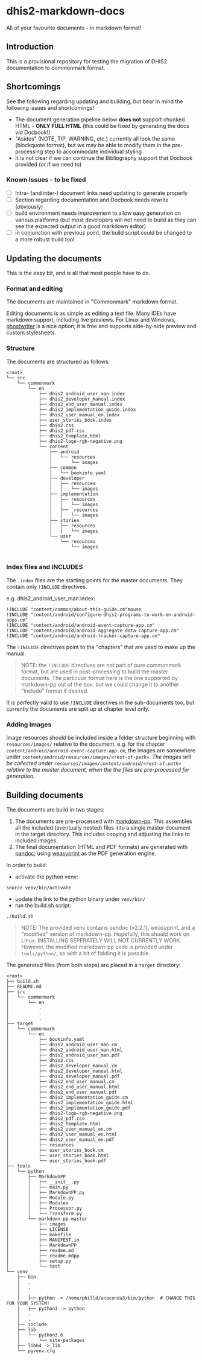 # dhis2-markdown-docs
All of your favourite documents - in markdown format!

## Introduction

This is a provisional repository for testing the migration of DHIS2 documentation to commonmark format.

## Shortcomings

See the following regarding updating and building, but bear in mind the following issues and shortcomings!


- The document generation pipeline below **does not** support chunked HTML - **ONLY FULL HTML** (this could be fixed by generating the docs _via_ Docbook!)
- "Asides" (NOTE, TIP, WARNING, etc.) currently all look the same (blockquote format), but we may be able to modify them in the pre-processing step to accommodate individual styling
- It is not clear if we can continue the Bibliography support that Docbook provided (or if we need to)

### Known Issues - to be fixed

- [ ] Intra- (and inter-) document links need updating to generate properly
- [ ] Section regarding documentation and Docbook needs rewrite (obviously)
- [ ] build environment needs improvement to allow easy generation on various platforms (but most developers will not need to build as they can see the expected output in a good markdown editor)
- [ ] in conjunction with previous point, the build script could be changed to a more robust build tool

## Updating the documents
This is the easy bit, and is all that most people have to do.

### Format and editing
The documents are maintained in "Commonmark" markdown format.

Editing documents is as simple as editing a text file. Many IDEs have markdown support, including live previews. For Linux and Windows, [ghostwriter](https://wereturtle.github.io/ghostwriter/) is a nice option; it is free and supports side-by-side preview and custom stylesheets.


### Structure

The documents are structured as follows:

```
<root>
└── src
    └── commonmark
        └── en
	        ├── dhis2_android_user_man.index
	        ├── dhis2_developer_manual.index
	        ├── dhis2_end_user_manual.index
	        ├── dhis2_implementation_guide.index
	        ├── dhis2_user_manual_en.index
	        ├── user_stories_book.index
	        ├── dhis2.css
	        ├── dhis2_pdf.css
	        ├── dhis2_template.html
	        ├── dhis2-logo-rgb-negative.png
	        └── content
	            ├── android
	            │   └── resources
	            │       └── images
	            ├── common
	            │   └── bookinfo.yaml
	            ├── developer
	            │   ├── resources
	            │   │   └── images
	            ├── implementation
	            │   ├── resources
	            │   │   └── images
	            │   ├── `resources
	            │   │   └── images
	            ├── stories
	            │   ├── resources
	            │   │   └── images
	            └── user
	                └── resources
	                    └── images


```

### Index files and INCLUDES

The `.index` files are the starting points for the master documents. They contain only `!INCLUDE` directives.

e.g. dhis2_android_user_man.index:
```
!INCLUDE "content/common/about-this-guide.cm"mouse
!INCLUDE "content/android/configure-dhis2-programs-to-work-on-android-apps.cm"
!INCLUDE "content/android/android-event-capture-app.cm"
!INCLUDE "content/android/android-aggregate-data-capture-app.cm"
!INCLUDE "content/android/android-tracker-capture-app.cm"
```

The `!INCLUDE` directives point to the "chapters" that are used to make up the manual. 

> NOTE:
> the `!INCLUDE` directives are not part of pure commonmark format, but are used in post-processing to build the master documents. The particular format here is the one supported by markdown-pp out of the box, but we could change it to another "include" format if desired.

It is perfectly valid to use `!INCLUDE` directives in the sub-documents too, but currently the documents are split up at chapter level only.

### Adding Images

Image resources should be included inside a folder structure beginning with `resources/images/` relative to the document. e.g. for the chapter `content/android/android-event-capture-app.cm`, the images are somewhere under `content/android/resources/images/<rest-of-path>`. _The images will be collected under `resources/images/content/android/<rest-of-path>` relative to the master document, when the the files are pre-processed for generation._  



## Building documents

The documents are build in two stages:

1. The documents are pre-processed with [markdown-pp](https://github.com/jreese/markdown-pp). This assembles all the included (eventually nested) files into a single master document in the target directory. This includes copying and adjusting the links to included images.
2. The final documentation (HTML and PDF formats) are generated with [pandoc](https://pandoc.org/); using [weasyprint](https://weasyprint.readthedocs.io/en/stable/#) as the PDF generation engine.

In order to build:

- activate the python venv:
```
source venv/bin/activate
```

- update the link to the python binary under `venv/bin/`
- run the build.sh script:
```
./build.sh
```

> NOTE:
> The provided venv contains pandoc (v2.2.1), weasyprint, and a "modified" version of markdown-pp. Hopefully, this should work on Linux. INSTALLING SEPERATELY WILL NOT CURRENTLY WORK. However, the modified markdown-pp code is provided under `tools/python/`, so with a bit of fiddling it is possible. 

The generated files (from both steps) are placed in a `target` directory:

```
<root>
├── build.sh
├── README.md
├── src
│   └── commonmark
│       └── en
│           .
│           .
│           .
├── target
│   └── commonmark
│       └── en
│           ├── bookinfo.yaml
│           ├── dhis2_android_user_man.cm
│           ├── dhis2_android_user_man.html
│           ├── dhis2_android_user_man.pdf
│           ├── dhis2.css
│           ├── dhis2_developer_manual.cm
│           ├── dhis2_developer_manual.html
│           ├── dhis2_developer_manual.pdf
│           ├── dhis2_end_user_manual.cm
│           ├── dhis2_end_user_manual.html
│           ├── dhis2_end_user_manual.pdf
│           ├── dhis2_implementation_guide.cm
│           ├── dhis2_implementation_guide.html
│           ├── dhis2_implementation_guide.pdf
│           ├── dhis2-logo-rgb-negative.png
│           ├── dhis2_pdf.css
│           ├── dhis2_template.html
│           ├── dhis2_user_manual_en.cm
│           ├── dhis2_user_manual_en.html
│           ├── dhis2_user_manual_en.pdf
│           ├── resources
│           ├── user_stories_book.cm
│           ├── user_stories_book.html
│           └── user_stories_book.pdf
├── tools
│   └── python
│       ├── MarkdownPP
│       │   ├── __init__.py
│       │   ├── main.py
│       │   ├── MarkdownPP.py
│       │   ├── Module.py
│       │   ├── Modules
│       │   ├── Processor.py
│       │   └── Transform.py
│       └── markdown-pp-master
│           ├── images
│           ├── LICENSE
│           ├── makefile
│           ├── MANIFEST.in
│           ├── MarkdownPP
│           ├── readme.md
│           ├── readme.mdpp
│           ├── setup.py
│           └── test
└── venv
    ├── bin
    │   .
    │   .
    │   .
    │   ├── python -> /home/philld/anaconda3/bin/python  # CHANGE THIS FOR YOUR SYSTEM!
    │   ├── python3 -> python
    │   .
    │   .
    ├── include
    ├── lib
    │   └── python3.6
    │       └── site-packages
    ├── lib64 -> lib
    └── pyvenv.cfg

```

